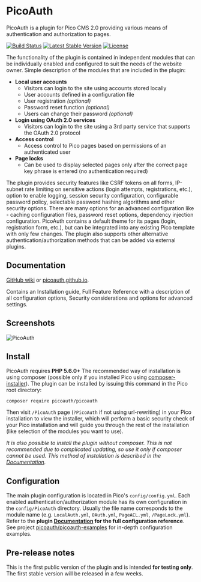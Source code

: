 PicoAuth
====
PicoAuth is a plugin for Pico CMS 2.0 providing various means of authentication and authorization to pages.

[![Build Status](https://travis-ci.org/picoauth/picoauth.svg?branch=master)](https://travis-ci.org/picoauth/picoauth)
[![Latest Stable Version](https://poser.pugx.org/picoauth/picoauth/v/stable)](https://packagist.org/packages/picoauth/picoauth)
[![License](https://poser.pugx.org/picoauth/picoauth/license)](https://packagist.org/packages/picoauth/picoauth)

The functionality of the plugin is contained in independent modules that can be individually enabled and configured to suit the needs of the website owner. Simple description of the modules that are included in the plugin:

* **Local user accounts**
  * Visitors can login to the site using accounts stored locally
  * User accounts defined in a configuration file
  * User registration *(optional)*
  * Password reset function *(optional)*
  * Users can change their password *(optional)*
* **Login using OAuth 2.0 services**
  * Visitors can login to the site using a 3rd party service that supports the OAuth 2.0 protocol
* **Access control**
  * Access control to Pico pages based on permissions of an authenticated user
* **Page locks**
  * Can be used to display selected pages only after the correct page key phrase is entered (no authentication required)

The plugin provides security features like CSRF tokens on all forms, IP-subnet rate limiting on sensitive actions (login attempts, registrations, etc.), option to enable logging, session security configuration, configurable password policy, selectable password hashing algorithms and other security options. There are many options for an advanced configuration like - caching configuration files, password reset options, dependency injection configuration. PicoAuth contains a default theme for its pages (login, registration form, etc.), but can be integrated into any existing Pico template with only few changes. The plugin also supports other alternative authentication/authorization methods that can be added via external plugins.

## Documentation
[GitHub wiki](https://github.com/picoauth/picoauth/wiki) or [picoauth.github.io](https://picoauth.github.io/).

Contains an Installation guide, Full Feature Reference with a description of all configuration options, Security considerations and options for advanced settings.

Screenshots
-----------
![PicoAuth](https://i.imgur.com/FMXWCZd.png)

Install
-------
PicoAuth requires **PHP 5.6.0+** The recommended way of installation is using composer (possible only if you installed Pico using [composer-installer](https://github.com/picocms/composer-installer)).
The plugin can be installed by issuing this command in the Pico root directory:

```
composer require picoauth/picoauth
```

Then visit `/PicoAuth` page (`?PicoAuth` if not using url-rewriting) in your Pico installation to view the installer, which will perform a basic security check of your Pico installation and will guide you through the rest of the installation (like selection of the modules you want to use).

*It is also possible to install the plugin without composer. This is not recommended due to complicated updating, so use it only if composer cannot be used. This method of installation is described in the [Documentation](#documentation).*

Configuration
-------------
The main plugin configuration is located in Pico's `config/config.yml`. Each enabled authentication/authorization module has its own configuration in the `config/PicoAuth` directory. Usually the file name corresponds to the module name (e.g. `LocalAuth.yml`, `OAuth.yml`, `PageACL.yml`, `/PageLock.yml`). Refer to the **plugin [Documentation](#documentation) for the full configuration reference**. See project [picoauth/picoauth-examples](https://github.com/picoauth/picoauth-examples) for in-depth configuration examples.

Pre-release notes
-----------------
This is the first public version of the plugin and is intended **for testing only**. The first stable version will be released in a few weeks.
